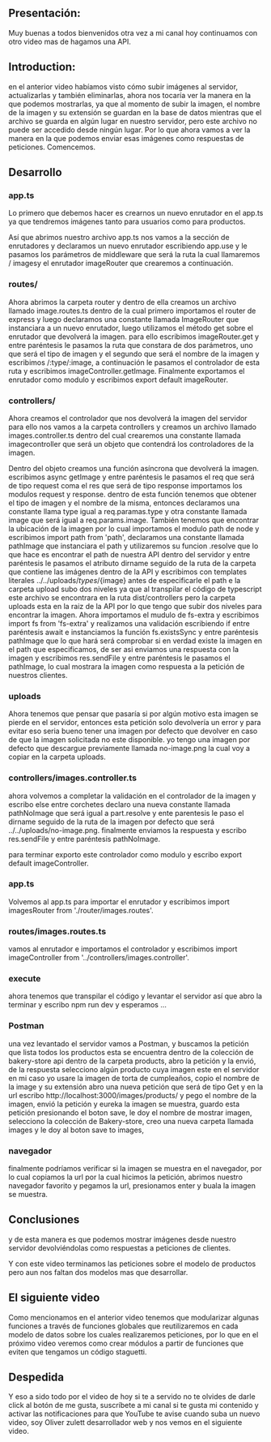 ## Presentación:

Muy buenas a todos bienvenidos otra vez a mi canal hoy continuamos con otro video mas de hagamos una API.

## Introduction:

en el anterior video habíamos visto cómo subir imágenes al servidor, actualizarlas y también eliminarlas, ahora nos tocaría ver la manera en la que podemos mostrarlas, ya que al momento de subir la imagen, el nombre de la imagen y su extensión se guardan en la base de datos mientras que el archivo se guarda en algún lugar en nuestro servidor, pero este archivo no puede ser accedido desde ningún lugar.
Por lo que ahora vamos a ver la manera en la que podemos enviar esas imágenes como respuestas de peticiones. Comencemos.

## Desarrollo

### app.ts

Lo primero que debemos hacer es crearnos un nuevo enrutador  en el app.ts ya que tendremos  imágenes tanto para usuarios como para productos.

Así que abrimos nuestro archivo app.ts nos vamos a la sección de enrutadores y declaramos un nuevo enrutador escribiendo app.use y le pasamos los parámetros de middleware que será la ruta la cual llamaremos / imagesy el enrutador imageRouter  que crearemos a continuación.

###  routes/

Ahora abrimos la carpeta router y dentro de ella creamos un archivo llamado image.routes.ts dentro de la cual primero importamos el router de express y luego declaramos una constante llamada ImageRouter que instanciara a un nuevo enrutador, luego utilizamos el método get sobre el enrutador que  devolverá  la imagen. para ello escribimos   imageRouter.get y entre paréntesis le pasamos la ruta que constara de dos parámetros, uno que será el  tipo de imagen y el segundo que será el  nombre de la imagen y escribimos /:type/:image, a continuación le pasamos el controlador de esta ruta y escribimos imageController.getImage.
Finalmente exportamos el enrutador como modulo y escribimos export default imageRouter.

### controllers/

Ahora creamos el controlador que nos devolverá la imagen del servidor para ello nos vamos a la carpeta controllers y creamos un archivo llamado images.controller.ts dentro del cual crearemos una constante  llamada imagecontroller que será un objeto que contendrá los controladores de la imagen. 

Dentro del objeto creamos una función asíncrona que devolverá la imagen. escribimos async getImage y entre paréntesis le pasamos el req que será de tipo request coma el res que será de tipo response importamos los modulos request y response.
dentro de esta función tenemos que obtener el tipo de imagen y el nombre de la misma, entonces declaramos una constante llama type  igual a req.paramas.type y otra constante llamada image que será igual a req.params.image. También tenemos que encontrar la ubicación de la imagen por lo cual importamos el modulo path de node y escribimos import path from 'path', declaramos una constante llamada pathImage que instanciara el path y utilizaremos su funcion .resolve que lo que hace es encontrar el path de nuestra API dentro del servidor y entre paréntesis le pasamos el atributo dirname seguido de la ruta de la carpeta que contiene las imágenes dentro de la API y escribimos con templates literales ../../uploads/${types}/${image} antes de especificarle el path e la carpeta upload subo dos niveles ya que al transpilar el código de typescript este archivo se encontrara en la ruta dist/controllers pero la carpeta uploads esta en la raiz de la API por lo que tengo que subir dos niveles para encontrar la imagen.
Ahora importamos el mudulo de fs-extra y escribimos import fs from 'fs-extra' y realizamos una validación escribiendo if entre paréntesis await e instanciamos la función fs.existsSync y entre paréntesis pathImage que lo que hará será comprobar si en verdad existe la imagen en el path que especificamos, de ser asi enviamos una respuesta con la imagen y escribimos res.sendFile y entre paréntesis le pasamos el pathImage, lo cual mostrara la imagen como respuesta a la petición de nuestros clientes.

### uploads

Ahora tenemos que pensar que pasaría si por algún motivo esta imagen se pierde en el servidor, entonces esta petición solo devolvería un error y para evitar eso seria bueno tener una imagen por defecto que devolver en caso de que la imagen solicitada no este disponible.
yo tengo una imagen por defecto que descargue previamente llamada no-image.png la cual voy a copiar en la carpeta uploads. 

### controllers/images.controller.ts

ahora volvemos a completar la validación en el controlador de la imagen y escribo else  entre corchetes declaro una nueva constante llamada pathNoImage que será igual a part.resolve y ente parentesis le paso el dirname seguido de la ruta de la imagen por defecto que será ../../uploads/no-image.png. finalmente enviamos la respuesta y escribo res.sendFile y entre paréntesis pathNoImage.

para terminar exporto este controlador como modulo y escribo export default imageController.

### app.ts

Volvemos al app.ts para importar el enrutador y escribimos import imagesRouter from './router/images.routes'.

###  routes/images.routes.ts

vamos al enrutador e importamos el controlador y escribimos import imageController from '../controllers/images.controller'.

### execute

ahora tenemos que transpilar el código y levantar el servidor así que abro la terminar y escribo npm run dev y esperamos ... 

### Postman

una vez levantado el servidor vamos a Postman, y buscamos la petición que lista todos los productos esta se encuentra  dentro de la colección de bakery-store api dentro de la carpeta products, abro la petición y la envió, de la respuesta selecciono algún producto cuya imagen este en el servidor en mi caso yo usare la imagen de torta de cumpleaños, copio el nombre de la image y su extensión abro una nueva petición que será de tipo Get y en la url escribo http://localhost:3000/images/products/ y pego el nombre de la imagen, envió la petición y eureka la imagen se muestra, guardo esta petición presionando el boton save, le doy el nombre de mostrar imagen, selecciono la colección de Bakery-store, creo una nueva carpeta llamada images y le doy al boton save to images,

### navegador

finalmente podríamos verificar si la imagen se muestra en el navegador, por lo cual copiamos la url por la cual hicimos la petición, abrimos nuestro navegador favorito y pegamos la url, presionamos enter y buala la imagen se muestra.

## Conclusiones

y de esta manera es que podemos mostrar imágenes desde nuestro servidor devolviéndolas como respuestas a peticiones de clientes.

Y con este video terminamos las peticiones sobre el modelo de productos pero aun nos faltan dos modelos mas que desarrollar.


## El siguiente video

Como mencionamos en el anterior video tenemos que modularizar algunas funciones a través de funciones globales que reutilizaremos en cada modelo de datos sobre los cuales realizaremos peticiones, por lo que en el próximo video veremos como crear módulos a partir de funciones que eviten que tengamos un código staguetti.

## Despedida

Y eso a sido todo por el video de hoy si te a servido no te olvides de darle click al botón de me gusta, suscríbete a mi canal si te gusta mi contenido y activar las notificaciones para que YouTube te avise cuando suba un nuevo video, soy Oliver zulett desarrollador web y nos vemos en el siguiente video.